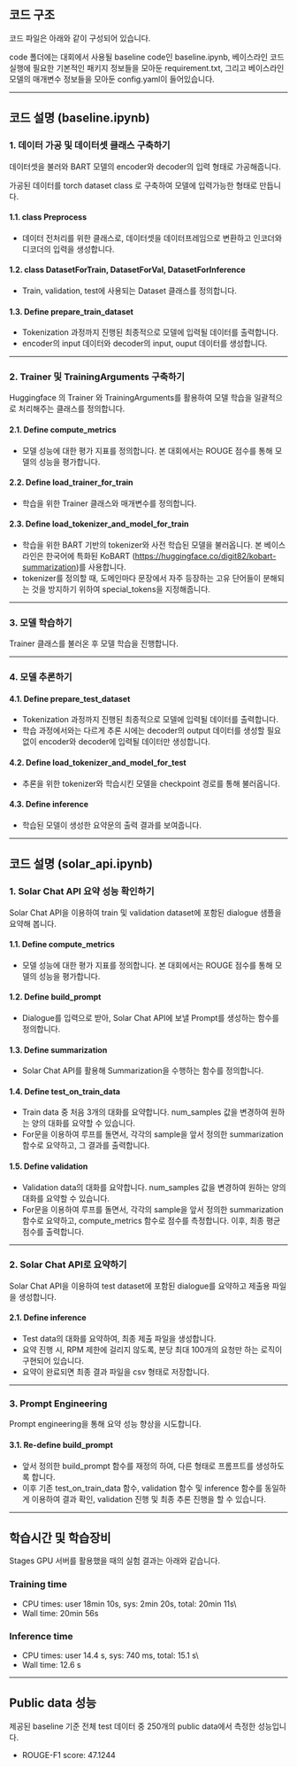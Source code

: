 ## 코드 구조

코드 파일은 아래와 같이 구성되어 있습니다.

code 폴더에는 대회에서 사용될 baseline code인 baseline.ipynb, 베이스라인
코드 실행에 필요한 기본적인 패키지 정보들을 모아둔 requirement.txt,
그리고 베이스라인 모델의 매개변수 정보들을 모아둔 config.yaml이
들어있습니다.

------------------------------------------------------------------------

## 코드 설명 (baseline.ipynb)

### 1. 데이터 가공 및 데이터셋 클래스 구축하기

데이터셋을 불러와 BART 모델의 encoder와 decoder의 입력 형태로
가공해줍니다.

가공된 데이터를 torch dataset class 로 구축하여 모델에 입력가능한 형태로
만듭니다.

#### 1.1. class Preprocess

-   데이터 전처리를 위한 클래스로, 데이터셋을 데이터프레임으로 변환하고
    인코더와 디코더의 입력을 생성합니다.

#### 1.2. class DatasetForTrain, DatasetForVal, DatasetForInference

-   Train, validation, test에 사용되는 Dataset 클래스를 정의합니다.

#### 1.3. Define prepare_train_dataset

-   Tokenization 과정까지 진행된 최종적으로 모델에 입력될 데이터를
    출력합니다.
-   encoder의 input 데이터와 decoder의 input, ouput 데이터를 생성합니다.

------------------------------------------------------------------------

### 2. Trainer 및 TrainingArguments 구축하기

Huggingface 의 Trainer 와 TrainingArguments를 활용하여 모델 학습을
일괄적으로 처리해주는 클래스를 정의합니다.

#### 2.1. Define compute_metrics

-   모델 성능에 대한 평가 지표를 정의합니다. 본 대회에서는 ROUGE 점수를
    통해 모델의 성능을 평가합니다.

#### 2.2. Define load_trainer_for_train

-   학습을 위한 Trainer 클래스와 매개변수를 정의합니다.

#### 2.3. Define load_tokenizer_and_model_for_train

-   학습을 위한 BART 기반의 tokenizer와 사전 학습된 모델을 불러옵니다.
    본 베이스라인은 한국어에 특화된 KoBART
    (https://huggingface.co/digit82/kobart-summarization)를 사용합니다.
-   tokenizer를 정의할 때, 도메인마다 문장에서 자주 등장하는 고유
    단어들이 분해되는 것을 방지하기 위하여 special_tokens을
    지정해줍니다.

------------------------------------------------------------------------

### 3. 모델 학습하기

Trainer 클래스를 불러온 후 모델 학습을 진행합니다.

------------------------------------------------------------------------

### 4. 모델 추론하기

#### 4.1. Define prepare_test_dataset

-   Tokenization 과정까지 진행된 최종적으로 모델에 입력될 데이터를
    출력합니다.
-   학습 과정에서와는 다르게 추론 시에는 decoder의 output 데이터를
    생성할 필요없이 encoder와 decoder에 입력될 데이터만 생성합니다.

#### 4.2. Define load_tokenizer_and_model_for_test

-   추론을 위한 tokenizer와 학습시킨 모델을 checkpoint 경로를 통해
    불러옵니다.

#### 4.3. Define inference

-   학습된 모델이 생성한 요약문의 출력 결과를 보여줍니다.

------------------------------------------------------------------------

## 코드 설명 (solar_api.ipynb)

### 1. Solar Chat API 요약 성능 확인하기

Solar Chat API을 이용하여 train 및 validation dataset에 포함된 dialogue
샘플을 요약해 봅니다.

#### 1.1. Define compute_metrics

-   모델 성능에 대한 평가 지표를 정의합니다. 본 대회에서는 ROUGE 점수를
    통해 모델의 성능을 평가합니다.

#### 1.2. Define build_prompt

-   Dialogue를 입력으로 받아, Solar Chat API에 보낼 Prompt를 생성하는
    함수를 정의합니다.

#### 1.3. Define summarization

-   Solar Chat API를 활용해 Summarization을 수행하는 함수를 정의합니다.

#### 1.4. Define test_on_train_data

-   Train data 중 처음 3개의 대화를 요약합니다. num_samples 값을
    변경하여 원하는 양의 대화를 요약할 수 있습니다.
-   For문을 이용하여 루프를 돌면서, 각각의 sample을 앞서 정의한
    summarization 함수로 요약하고, 그 결과를 출력합니다.

#### 1.5. Define validation

-   Validation data의 대화를 요약합니다. num_samples 값을 변경하여
    원하는 양의 대화를 요약할 수 있습니다.
-   For문을 이용하여 루프를 돌면서, 각각의 sample을 앞서 정의한
    summarization 함수로 요약하고, compute_metrics 함수로 점수를
    측정합니다. 이후, 최종 평균 점수를 출력합니다.

------------------------------------------------------------------------

### 2. Solar Chat API로 요약하기

Solar Chat API을 이용하여 test dataset에 포함된 dialogue를 요약하고
제출용 파일을 생성합니다.

#### 2.1. Define inference

-   Test data의 대화를 요약하여, 최종 제출 파일을 생성합니다.
-   요약 진행 시, RPM 제한에 걸리지 않도록, 분당 최대 100개의 요청만
    하는 로직이 구현되어 있습니다.
-   요약이 완료되면 최종 결과 파일을 csv 형태로 저장합니다.

------------------------------------------------------------------------

### 3. Prompt Engineering

Prompt engineering을 통해 요약 성능 향상을 시도합니다.

#### 3.1. Re-define build_prompt

-   앞서 정의한 build_prompt 함수를 재정의 하여, 다른 형태로 프롬프트를
    생성하도록 합니다.
-   이후 기존 test_on_train_data 함수, validation 함수 및 inference
    함수를 동일하게 이용하여 결과 확인, validation 진행 및 최종 추론
    진행을 할 수 있습니다.

------------------------------------------------------------------------

## 학습시간 및 학습장비

Stages GPU 서버를 활용했을 때의 실험 결과는 아래와 같습니다.

### Training time

-   CPU times: user 18min 10s, sys: 2min 20s, total: 20min 11s\
-   Wall time: 20min 56s

### Inference time

-   CPU times: user 14.4 s, sys: 740 ms, total: 15.1 s\
-   Wall time: 12.6 s

------------------------------------------------------------------------

## Public data 성능

제공된 baseline 기준 전체 test 데이터 중 250개의 public data에서 측정한
성능입니다.

-   ROUGE-F1 score: 47.1244
